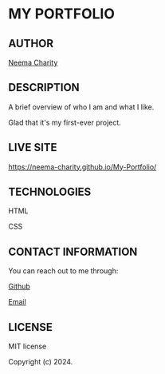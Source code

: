 # MY PORTFOLIO
## AUTHOR
[Neema Charity](https://github.com/Neema-Charity)

## DESCRIPTION
A brief overview of who I am and what I like. 

Glad that it's my first-ever project.

## LIVE SITE
https://neema-charity.github.io/My-Portfolio/

## TECHNOLOGIES
HTML

CSS


## CONTACT INFORMATION
 You can reach out to me through:
 
 [Github](github.com/Neema-Charity)
 
 [Email](mailto:ncharityyy@gmail.com)
 

 ## LICENSE
 MIT license
 
 Copyright (c) 2024.

